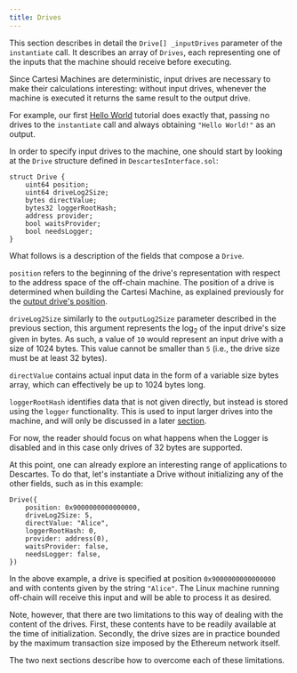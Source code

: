 ```yaml
---
title: Drives
---
```


This section describes in detail the `Drive[] _inputDrives` parameter of the `instantiate` call.
It describes an array of `Drives`, each representing one of the inputs that the machine should receive before executing.

Since Cartesi Machines are deterministic, input drives are necessary to make their calculations interesting: without input drives, whenever the machine is executed it returns the same result to the output drive.

For example, our first [Hello World](hello) tutorial does exactly that, passing no drives to the `instantiate` call and always obtaining `"Hello World!"` as an output.

In order to specify input drives to the machine, one should start by looking at the `Drive` structure defined in `DescartesInterface.sol`:
```
struct Drive {
    uint64 position;
    uint64 driveLog2Size;
    bytes directValue;
    bytes32 loggerRootHash;
    address provider;
    bool waitsProvider;
    bool needsLogger;
}
```
What follows is a description of the fields that compose a `Drive`.

`position` refers to the beginning of the drive's representation with respect to the address space of the off-chain machine.
The position of a drive is determined when building the Cartesi Machine, as explained previously for the [output drive's position](../instantiate).

`driveLog2Size` similarly to the `outputLog2Size` parameter described in the previous section, this argument represents the log<sub>2</sub> of the input drive's size given in bytes. As such, a value of `10` would represent an input drive with a size of 1024 bytes. This value cannot be smaller than `5` (i.e., the drive size must be at least 32 bytes).

`directValue` contains actual input data in the form of a variable size bytes array, which can effectively be up to 1024 bytes long.

`loggerRootHash` identifies data that is not given directly, but instead is stored using the `logger` functionality. This is used to input larger drives into the machine, and will only be discussed in a later [section](../logger_drive).

For now, the reader should focus on what happens when the Logger is disabled and in this case only drives of 32 bytes are supported.

At this point, one can already explore an interesting range of applications to Descartes. To do that, let's instantiate a Drive without initializing any of the other fields, such as in this example:
```
Drive({
    position: 0x9000000000000000,
    driveLog2Size: 5,
    directValue: "Alice",
    loggerRootHash: 0,
    provider: address(0),
    waitsProvider: false,
    needsLogger: false,
})
```
In the above example, a drive is specified at position `0x9000000000000000` and with contents given by the string `"Alice"`.
The Linux machine running off-chain will receive this input and will be able to process it as desired.

Note, however, that there are two limitations to this way of dealing with the content of the drives. First, these contents have to be readily available at the time of initialization. Secondly, the drive sizes are in practice bounded by the maximum transaction size imposed by the Ethereum network itself.

The two next sections describe how to overcome each of these limitations.
